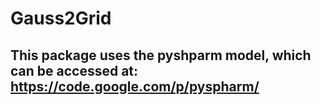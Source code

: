 # Gauss2Grid

## This package uses the pyshparm model, which can be accessed at: https://code.google.com/p/pyspharm/
